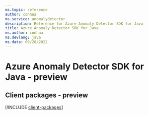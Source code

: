 ```yaml
---
ms.topic: reference
author: conhua
ms.service: anomalydetector
description: Reference for Azure Anomaly Detector SDK for Java
title: Azure Anomaly Detector SDK for Java
ms.author: conhua
ms.devlang: java
ms.data: 09/28/2022
---
```

# Azure Anomaly Detector SDK for Java - preview

## Client packages - preview
[!INCLUDE [client-packages](anomaly-detector-client-index.md)]